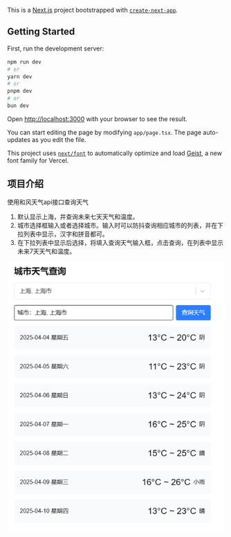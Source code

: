 This is a [Next.js](https://nextjs.org) project bootstrapped with [`create-next-app`](https://nextjs.org/docs/app/api-reference/cli/create-next-app).

## Getting Started

First, run the development server:

```bash
npm run dev
# or
yarn dev
# or
pnpm dev
# or
bun dev
```

Open [http://localhost:3000](http://localhost:3000) with your browser to see the result.

You can start editing the page by modifying `app/page.tsx`. The page auto-updates as you edit the file.

This project uses [`next/font`](https://nextjs.org/docs/app/building-your-application/optimizing/fonts) to automatically optimize and load [Geist](https://vercel.com/font), a new font family for Vercel.

## 项目介绍

使用和风天气api接口查询天气

1. 默认显示上海，并查询未来七天天气和温度。
2. 城市选择框输入或者选择城市。输入时可以防抖查询相应城市的列表，并在下拉列表中显示，汉字和拼音都可。
3. 在下拉列表中显示后选择，将填入查询天气输入框，点击查询，在列表中显示未来7天天气和温度。

![1743753016456](images/README/1743753016456.png)
